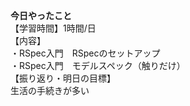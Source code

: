 **今日やったこと**<br>
【学習時間】1時間/日<br>
【内容】<br>
・RSpec入門　RSpecのセットアップ<br>
・RSpec入門　モデルスペック（触りだけ）<br>
【振り返り・明日の目標】<br>
生活の手続きが多い<br>